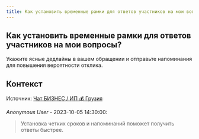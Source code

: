 ```yaml
---
title: Как установить временные рамки для ответов участников на мои вопросы?
---
```


## Как установить временные рамки для ответов участников на мои вопросы?

Укажите ясные дедлайны в вашем обращении и отправьте напоминания для повышения вероятности отклика.

## Контекст

Источник: [Чат БИЗНЕС / ИП 💰 Грузия](https://t.me/ip_ge)

_Anonymous User_ - 2023-10-05 14:30:00:

> Установка четких сроков и напоминаний поможет получить ответы быстрее.
